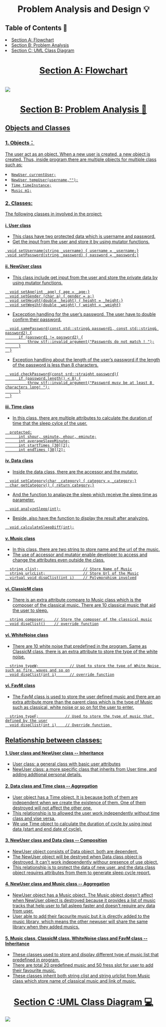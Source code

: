 <h1 align="center">Problem Analysis and Design 💡</h1>
<h2>Table of Contents 🧾 </h2>
  <li><a href="#flowchart"> Section A: Flowchart </a></li>
  <li><a href="#problemanalysis"> Section B: Problem Analysis </a></li>
  <li><a href="#uml"> Section C: UML Class Diagram </li>

<h1 id="flowchart"align="center"> Section A: Flowchart </h1>  <br />
    <img src =https://github.com/jjn7702/SECJ1023-PT2/assets/147849956/66490e32-ac60-4f48-bf40-71c04bb78116>
  <br />

  
<h1 id="problemanalysis" align="center"> Section B: Problem Analysis 📝 </h1>
<h2> Objects and Classes </h2>
<h3> 1. Objects：</h3>

The user act as an object. When a new user is created, a new object is created. Thus, inside program,there are  multiple objects for multiple class such as:
    <li> ```NewUser currentUser;```</li>
    <li> ```NewUser tempUser(username,"");``` </li> 
    <li> ```Time timeInstance;``` </li>
    <li> ```Music m1;``` </li> 
    
  </ul>
<h3> 2. Classes: </h3>

The following classes in involved in the project: 
<br />

  <h4> i. User class </h4> 
    <ul>
     <li> This class have two protected data which is username and password. </li>
     <li> Get the input from the user and store it by using mutator functions.</li>
    </ul>
    
     void setUsername(string _username) { username = _username;}
     void setPassword(string _password) { password = _password;}

    
  <h4> ii. NewUser class </h4>
    <ul>
  <li> 
      This class include get input from the user and store the private data by using mutator functions. 
  </li>
    </ul>
    
      void setAge(int _age) { age = _age;}
      void setGender (char a) { gender = a;)
      void setHeight(double _height) { height = _height;}
      void setWegiht(double _weight) { weight = _weight}

  <ul>
  <li> 
      Excecption handling for the user’s password. The user have to double confirm their password.
  </li>
  </ul>
    
      void samePassword(const std::string& password1, const std::string& password2) {
          if (password1 != password2) {
              throw stf::invalid_argument("Passwords do not match ! ");
          }
      }

  <ul>
  <li>
      Exception handling about the length of the user’s password if the length of the password is less than 8 characters.
  </li>
  </ul>
  
      void checkPassword(const srd::straight password){
          if (password.length() < 8) {
              throw stf::invalid_argument("Password musy be at least 8 characters long! ");
          }
      }
      
  <h4> iii. Time class </h4>
  <ul>
  <li> In this class, there are multiple attributes to calculate the duration of time that the sleep cylce of the user.</li>
  </ul>

      protected:
          int shour, sminute, ehour, eminute;
          int averageSleepMinute;
          int startTimes [30][2];
          int endTimes [30][2];
    
  <h4> iv. Data class </h4>
  <ul>
  <li>
    Inside the data class, there are the accessor and the mutator.
  </li>
  </ul>

      void setCategory(char _category) { category = _category;}
      char getCategory() { return category;}

  <ul>
  <li>
    And the function to analayze the sleep which receive the sleep time as parameter.
  </li>
  </ul>

      void analyzeSleep(int);
  
  <ul>
  <li>
    Beside, also have the function to display the result after analyzing.
  </li>
  </ul>

      void calculateSleepDiff(int);
  
  <h4> v. Music class </h4> 
  <ul>
  <li> 
    In this class, there are two string to store name and the url of the music.
  </li>
  <li>
    The use of accessor and mutator enable developer to access and change the attributes even outside the class. 
  </li>
  </ul>
  
      string clist;                    // Store Name of Music
      string urlcList;                 // Store Url of the Music
      virtual void dispClist(int i)    // Polymorphism involved
  
  <h4> vi. ClassicM class </h4>
  <ul>
  <li> 
    There is an extra attribute compare to Music class which is the composer of the classical music. There are 10 classical music that aid the user to sleep.
  </li>
  </ul>

      string composer;    // Store the composer of the classical music
      void dispClist()    // override function
  
  <h4> vi. WhiteNoise class </h4>
  <ul>
  <li>
    There are 10 white noise that predefined in the program. Same as ClassicM class, there is an extra attribute to store the type of the white noise.
  </li>
  </ul>

      string typeW;              // Used to store the type of White Noise such as fire, waves and so on
      void dispClist(int i)      // override function

  
  <h4> vi. FavM class </h4>
  <ul>
  <li> 
    The FavM class is used to store the user defined music and there are an extra attribute more than the parent class which is the type of Music such as classical, white noise or so on fot the user to enter.
  </li>
  </ul>

      string typeF;            // Used to store the type of music that defined by the user
      void dispClist(int i)    // Override function 

 
<h2> Relationship between classes: </h2>
      <h4> 1. User class and NewUser class -- Inheritance</h4>
    <ul>
    <li>
      User class: a general class with basic user attributes
    </li>
    <li>
      NewUser class: a more specific class that inherits from User time, and adding addtional personal details.
    </li> 
    </ul>
      <h4> 2. Data class and Time class -- Aggregation</h4>
    <ul>
    <li>
      User object has a Time object. It is because both of them are independent when we create the existence of them. One of them destroyed will not affect the other one.
    </li>
    <li>
      This relationship is to allowed the user work independently without time class and vise versa.
    </li>
    <li>
      We use Time object to calculate the duration of cycle by using input data (start and end date of cycle). 
    </li>
    </ul>
      <h4> 3. NewUser class and Data class -- Composition </h4>
    <ul>
    <li>
      NewUser object consists of Data object, both are dependent. 
    </li>
    <li>
      The NewUser object will be destryed when Data class object is destroyed. It can't work independently withour presence of use object.
    </li>
    <li>
      This relationship is to protect the data of new user, and the data class object requires attributes from them to generate sleep cycle report.
    </li>
    </ul>
      <h4> 4. NewUser class and Music class -- Aggregation </h4>
    <ul>
    <li>
      NewUser object has a Music object. The Music object doesn't affect when NewUser object is destroyed because it provides a list of music tracks that help user to fall asleep faster and doesn't require any data from user.
    </li>
    <li>
      User able to add their facourite music but it is directly added to the music library, which means the other newuser will share the same library when they added musics.
    </li>
    </ul>
      <h4> 5. Music class, ClassicM class, WhiteNoise class and FavM class -- Inheritance </h4>
    <ul>
    <li>
      These classes used to store and display different type of music list that predefined in program. 
    </li>
    <li>
      There are total 20 predefined music and 50 fress slot for user to add their favourite music. 
    </li>
    <li>
      These classes inherit both string clist and string urlclist from Music class which store name of classical music and link of music.
    </li>
    </ul>

<h1 id="uml"align="center"> Section C :UML Class Diagram 💻</h1>
<img src= https://github.com/jjn7702/SECJ1023-PT2/assets/147849956/693bae90-f2c7-4cf2-b307-5b90ec41a612>



